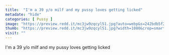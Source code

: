 ```yaml
---
title:  "I'm a 39 y/o milf and my pussy loves getting licked"
metadate: "hide"
categories: [ Pussy ]
image: "https://preview.redd.it/mc3jw9zqcyl51.jpg?auto=webp&s=242bdb5f26cc592a95388288e01ca0b3a3570d9b"
thumb: "https://preview.redd.it/mc3jw9zqcyl51.jpg?width=1080&crop=smart&auto=webp&s=2b7e176e10a3d9090b4fd9d403c7e2924ec5683a"
visit: ""
---
```

I'm a 39 y/o milf and my pussy loves getting licked
